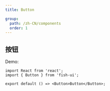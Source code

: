 ```yaml
---
title: Button

group:
  path: /zh-CN/components
  order: 1
---
```


## 按钮

Demo:

```tsx
import React from 'react';
import { Button } from 'fish-ui';

export default () => <Button>Button</Button>;
```
